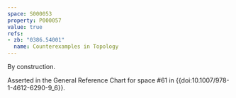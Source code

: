 ```yaml
---
space: S000053
property: P000057
value: true
refs:
- zb: "0386.54001"
  name: Counterexamples in Topology
---
```


By construction.

Asserted in the General Reference Chart for space #61 in
{{doi:10.1007/978-1-4612-6290-9_6}}.
